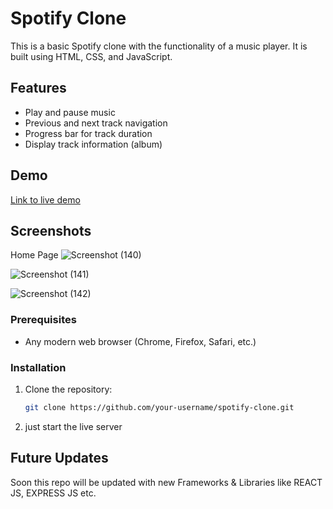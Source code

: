 # Spotify Clone

This is a basic Spotify clone with the functionality of a music player. It is built using HTML, CSS, and JavaScript.

## Features

- Play and pause music
- Previous and next track navigation
- Progress bar for track duration
- Display track information (album)

## Demo

[Link to live demo](https://sagarbawanthade30.netlify.app) 

## Screenshots

Home Page
![Screenshot (140)](https://github.com/SagarBawanthade/spotifyclone/assets/137410094/d734dc56-06e6-44d9-8adc-c17253a53e06)

![Screenshot (141)](https://github.com/SagarBawanthade/spotifyclone/assets/137410094/bef9366b-0e09-4ed3-b34e-b86906b1b518)

![Screenshot (142)](https://github.com/SagarBawanthade/spotifyclone/assets/137410094/25994026-ba52-4c56-a0ea-ac2841d53de2)

### Prerequisites

- Any modern web browser (Chrome, Firefox, Safari, etc.)

### Installation

1. Clone the repository:

   ```bash
   git clone https://github.com/your-username/spotify-clone.git

2. just start the live server

## Future Updates
Soon this repo will be updated with new Frameworks & Libraries like REACT JS, EXPRESS JS etc. 

